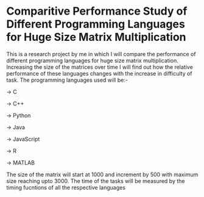 # Comparitive Performance Study of Different Programming Languages for Huge Size Matrix Multiplication
This is a research project by me in which I will compare the performance of different programming languages for huge size matrix multiplication. Increasing the size of the matrices over time I will find out how the relative performance of these languages changes with the increase in difficulty of task. The programming languages used will be:-

-> C

-> C++

-> Python

-> Java

-> JavaScript

-> R

-> MATLAB


The size of the matrix will start at 1000 and increment by 500 with maximum size reaching upto 3000.
The time of the tasks will be measured by the timing fucntions of all the respective languages
